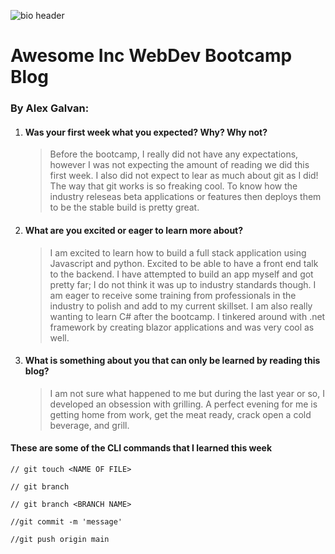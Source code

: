 ![bio header](https://lh3.googleusercontent.com/hr_crs_themes/AIq9KHNjNK6UFWbyaVMIxmrNgKgIXEJWKxyL76BbhcC1HUCE30VB6r2-L1DOO3KXZ3DAlXK5tIzss5W4pfKsreac5Wpldg08nOZCNDKJfuRyboHuDheH8lcQ=s1280)
# Awesome Inc WebDev Bootcamp Blog

### By Alex Galvan:

1.  #### Was your first week what you expected? Why? Why not?

    >   Before the bootcamp, I really did not have any expectations, however I was not expecting the amount of reading we did this first week. I also did not expect to lear as much about git as I did! The way that git works is so freaking cool. To know how the industry releseas beta applications or features then deploys them to be the stable build is pretty great. 

2. #### What are you excited or eager to learn more about?

    >   I am excited to learn how to build a full stack application using Javascript and python. Excited to be able to  have a front end talk to the backend. I have attempted to build an app myself and got pretty far; I do not think it was up to industry standards though. I am eager to receive some training from professionals in the industry to polish and add to my current skillset. I am also really wanting to learn C# after the bootcamp. I tinkered around with .net framework by creating blazor applications and was very cool as well.


3. #### What is something about you that can only be learned by reading this blog?
  
    >   I am not sure what happened to me but during the last year or so, I developed an obsession with grilling. A perfect evening for me is getting home from work, get the meat ready, crack open a cold beverage, and grill.


#### These are some of the CLI commands that I learned this week

```
// git touch <NAME OF FILE> 

// git branch 

// git branch <BRANCH NAME> 

//git commit -m 'message'

//git push origin main
```